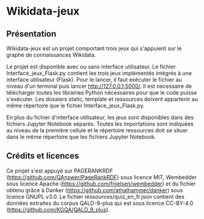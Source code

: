 # Wikidata-jeux
## Présentation
Wikidata-jeux est un projet comportant trois jeux qui s'appuient sur le graphe de connaissances Wikidata.

Le projet est disponible avec ou sans interface utilisateur. Le fichier Interface_jeux_Flask.py contient les trois jeux implémentés intégrés à une interface utilisateur (Flask). Pour le lancer, il faut exécuter le fichier au niveau d'un terminal puis lancer http://127.0.0.1:5000/. Il est nécessaire de télécharger toutes les librairies Python nécessaires pour que le code puisse s'exécuter. Les dossiers static, template et ressources doivent appartenir au même répertoire que le fichier Interface_jeux_Flask.py.

En plus du fichier d'interface utilisateur, les jeux sont disponibles dans des fichiers Jupyter Notebook séparés. Toutes les importations sont indiquées au niveau de la première cellule et le répertoire ressources doit se situer dans le même répertoire que les fichiers Jupyter Notebook.

## Crédits et licences
Ce projet s'est appuyé sur PAGERANKRDF (https://github.com/QAnswer/PageRankRDF) sous licence MIT, Wembedder sous licence Apache (https://github.com/fnielsen/wembedder) et du fichier obtenu grâce à Danker (https://github.com/athalhammer/danker) sous licence GNUPL v3.0. Le fichier ressources/quiz_en_fr.json contient des données extraites du corpus QALD-9-plus qui est sous licence CC-BY-4.0 (https://github.com/KGQA/QALD_9_plus).
